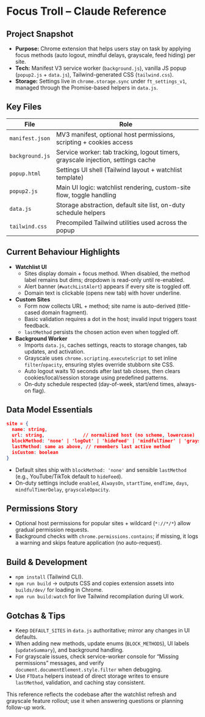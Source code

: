 # Focus Troll – Claude Reference

## Project Snapshot
- **Purpose:** Chrome extension that helps users stay on task by applying focus methods (auto logout, mindful delays, grayscale, feed hiding) per site.
- **Tech:** Manifest V3 service worker (`background.js`), vanilla JS popup (`popup2.js` + `data.js`), Tailwind-generated CSS (`tailwind.css`).
- **Storage:** Settings live in `chrome.storage.sync` under `ft_settings_v1`, managed through the Promise-based helpers in `data.js`.

## Key Files
| File | Role |
| --- | --- |
| `manifest.json` | MV3 manifest, optional host permissions, scripting + cookies access |
| `background.js` | Service worker: tab tracking, logout timers, grayscale injection, settings cache |
| `popup.html` | Settings UI shell (Tailwind layout + watchlist template) |
| `popup2.js` | Main UI logic: watchlist rendering, custom-site flow, toggle handling |
| `data.js` | Storage abstraction, default site list, on-duty schedule helpers |
| `tailwind.css` | Precompiled Tailwind utilities used across the popup |

## Current Behaviour Highlights
- **Watchlist UI**
  - Sites display domain + focus method. When disabled, the method label remains but dims; dropdown is read-only until re-enabled.
  - Alert banner (`#watchListAlert`) appears if every site is toggled off.
  - Domain text is clickable (opens new tab) with hover underline.
- **Custom Sites**
  - Form now collects URL + method; site name is auto-derived (title-cased domain fragment).
  - Basic validation requires a dot in the host; invalid input triggers toast feedback.
  - `lastMethod` persists the chosen action even when toggled off.
- **Background Worker**
  - Imports `data.js`, caches settings, reacts to storage changes, tab updates, and activation.
  - Grayscale uses `chrome.scripting.executeScript` to set inline `filter`/`opacity`, ensuring styles override stubborn site CSS.
  - Auto logout waits 10 seconds after last tab closes, then clears cookies/local/session storage using predefined patterns.
  - On-duty schedule respected (day-of-week, start/end times, always-on flag).

## Data Model Essentials
```json
site = {
  name: string,
  url: string,              // normalized host (no scheme, lowercase)
  blockMethod: 'none' | 'logOut' | 'hideFeed' | 'mindfulTimer' | 'grayscale',
  lastMethod: same as above, // remembers last active method
  isCustom: boolean
}
```
- Default sites ship with `blockMethod: 'none'` and sensible `lastMethod` (e.g., YouTube/TikTok default to `hideFeed`).
- On-duty settings include `enabled`, `AlwaysOn`, `startTime`, `endTime`, `days`, `mindfulTimerDelay`, `grayscaleOpacity`.

## Permissions Story
- Optional host permissions for popular sites + wildcard (`*://*/*`) allow gradual permission requests.
- Background checks with `chrome.permissions.contains`; if missing, it logs a warning and skips feature application (no auto-request).

## Build & Development
- `npm install` (Tailwind CLI).
- `npm run build` → outputs CSS and copies extension assets into `builds/dev/` for loading in Chrome.
- `npm run build:watch` for live Tailwind recompilation during UI work.

## Gotchas & Tips
- Keep `DEFAULT_SITES` in `data.js` authoritative; mirror any changes in UI defaults.
- When adding new methods, update enums (`BLOCK_METHODS`), UI labels (`updateSummary`), and background handling.
- For grayscale issues, check service-worker console for “Missing permissions” messages, and verify `document.documentElement.style.filter` when debugging.
- Use `FTData` helpers instead of direct storage writes to ensure `lastMethod`, validation, and caching stay consistent.

This reference reflects the codebase after the watchlist refresh and grayscale feature rollout; use it when answering questions or planning follow-up work.
